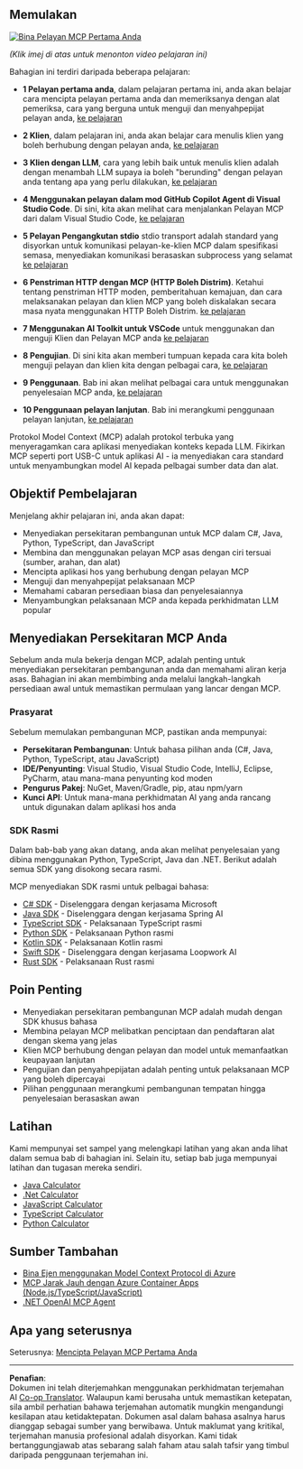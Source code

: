 <!--
CO_OP_TRANSLATOR_METADATA:
{
  "original_hash": "94b861de00829c34912ac36140f6183e",
  "translation_date": "2025-10-06T14:52:56+00:00",
  "source_file": "03-GettingStarted/README.md",
  "language_code": "ms"
}
-->
## Memulakan  

[![Bina Pelayan MCP Pertama Anda](../../../translated_images/04.0ea920069efd979a0b2dad51e72c1df7ead9c57b3305796068a6cee1f0dd6674.ms.png)](https://youtu.be/sNDZO9N4m9Y)

_(Klik imej di atas untuk menonton video pelajaran ini)_

Bahagian ini terdiri daripada beberapa pelajaran:

- **1 Pelayan pertama anda**, dalam pelajaran pertama ini, anda akan belajar cara mencipta pelayan pertama anda dan memeriksanya dengan alat pemeriksa, cara yang berguna untuk menguji dan menyahpepijat pelayan anda, [ke pelajaran](01-first-server/README.md)

- **2 Klien**, dalam pelajaran ini, anda akan belajar cara menulis klien yang boleh berhubung dengan pelayan anda, [ke pelajaran](02-client/README.md)

- **3 Klien dengan LLM**, cara yang lebih baik untuk menulis klien adalah dengan menambah LLM supaya ia boleh "berunding" dengan pelayan anda tentang apa yang perlu dilakukan, [ke pelajaran](03-llm-client/README.md)

- **4 Menggunakan pelayan dalam mod GitHub Copilot Agent di Visual Studio Code**. Di sini, kita akan melihat cara menjalankan Pelayan MCP dari dalam Visual Studio Code, [ke pelajaran](04-vscode/README.md)

- **5 Pelayan Pengangkutan stdio** stdio transport adalah standard yang disyorkan untuk komunikasi pelayan-ke-klien MCP dalam spesifikasi semasa, menyediakan komunikasi berasaskan subprocess yang selamat [ke pelajaran](05-stdio-server/README.md)

- **6 Penstriman HTTP dengan MCP (HTTP Boleh Distrim)**. Ketahui tentang penstriman HTTP moden, pemberitahuan kemajuan, dan cara melaksanakan pelayan dan klien MCP yang boleh diskalakan secara masa nyata menggunakan HTTP Boleh Distrim. [ke pelajaran](06-http-streaming/README.md)

- **7 Menggunakan AI Toolkit untuk VSCode** untuk menggunakan dan menguji Klien dan Pelayan MCP anda [ke pelajaran](07-aitk/README.md)

- **8 Pengujian**. Di sini kita akan memberi tumpuan kepada cara kita boleh menguji pelayan dan klien kita dengan pelbagai cara, [ke pelajaran](08-testing/README.md)

- **9 Penggunaan**. Bab ini akan melihat pelbagai cara untuk menggunakan penyelesaian MCP anda, [ke pelajaran](09-deployment/README.md)

- **10 Penggunaan pelayan lanjutan**. Bab ini merangkumi penggunaan pelayan lanjutan, [ke pelajaran](./10-advanced/README.md)

Protokol Model Context (MCP) adalah protokol terbuka yang menyeragamkan cara aplikasi menyediakan konteks kepada LLM. Fikirkan MCP seperti port USB-C untuk aplikasi AI - ia menyediakan cara standard untuk menyambungkan model AI kepada pelbagai sumber data dan alat.

## Objektif Pembelajaran

Menjelang akhir pelajaran ini, anda akan dapat:

- Menyediakan persekitaran pembangunan untuk MCP dalam C#, Java, Python, TypeScript, dan JavaScript
- Membina dan menggunakan pelayan MCP asas dengan ciri tersuai (sumber, arahan, dan alat)
- Mencipta aplikasi hos yang berhubung dengan pelayan MCP
- Menguji dan menyahpepijat pelaksanaan MCP
- Memahami cabaran persediaan biasa dan penyelesaiannya
- Menyambungkan pelaksanaan MCP anda kepada perkhidmatan LLM popular

## Menyediakan Persekitaran MCP Anda

Sebelum anda mula bekerja dengan MCP, adalah penting untuk menyediakan persekitaran pembangunan anda dan memahami aliran kerja asas. Bahagian ini akan membimbing anda melalui langkah-langkah persediaan awal untuk memastikan permulaan yang lancar dengan MCP.

### Prasyarat

Sebelum memulakan pembangunan MCP, pastikan anda mempunyai:

- **Persekitaran Pembangunan**: Untuk bahasa pilihan anda (C#, Java, Python, TypeScript, atau JavaScript)
- **IDE/Penyunting**: Visual Studio, Visual Studio Code, IntelliJ, Eclipse, PyCharm, atau mana-mana penyunting kod moden
- **Pengurus Pakej**: NuGet, Maven/Gradle, pip, atau npm/yarn
- **Kunci API**: Untuk mana-mana perkhidmatan AI yang anda rancang untuk digunakan dalam aplikasi hos anda

### SDK Rasmi

Dalam bab-bab yang akan datang, anda akan melihat penyelesaian yang dibina menggunakan Python, TypeScript, Java dan .NET. Berikut adalah semua SDK yang disokong secara rasmi.

MCP menyediakan SDK rasmi untuk pelbagai bahasa:
- [C# SDK](https://github.com/modelcontextprotocol/csharp-sdk) - Diselenggara dengan kerjasama Microsoft
- [Java SDK](https://github.com/modelcontextprotocol/java-sdk) - Diselenggara dengan kerjasama Spring AI
- [TypeScript SDK](https://github.com/modelcontextprotocol/typescript-sdk) - Pelaksanaan TypeScript rasmi
- [Python SDK](https://github.com/modelcontextprotocol/python-sdk) - Pelaksanaan Python rasmi
- [Kotlin SDK](https://github.com/modelcontextprotocol/kotlin-sdk) - Pelaksanaan Kotlin rasmi
- [Swift SDK](https://github.com/modelcontextprotocol/swift-sdk) - Diselenggara dengan kerjasama Loopwork AI
- [Rust SDK](https://github.com/modelcontextprotocol/rust-sdk) - Pelaksanaan Rust rasmi

## Poin Penting

- Menyediakan persekitaran pembangunan MCP adalah mudah dengan SDK khusus bahasa
- Membina pelayan MCP melibatkan penciptaan dan pendaftaran alat dengan skema yang jelas
- Klien MCP berhubung dengan pelayan dan model untuk memanfaatkan keupayaan lanjutan
- Pengujian dan penyahpepijatan adalah penting untuk pelaksanaan MCP yang boleh dipercayai
- Pilihan penggunaan merangkumi pembangunan tempatan hingga penyelesaian berasaskan awan

## Latihan

Kami mempunyai set sampel yang melengkapi latihan yang akan anda lihat dalam semua bab di bahagian ini. Selain itu, setiap bab juga mempunyai latihan dan tugasan mereka sendiri.

- [Java Calculator](./samples/java/calculator/README.md)
- [.Net Calculator](../../../03-GettingStarted/samples/csharp)
- [JavaScript Calculator](./samples/javascript/README.md)
- [TypeScript Calculator](./samples/typescript/README.md)
- [Python Calculator](../../../03-GettingStarted/samples/python)

## Sumber Tambahan

- [Bina Ejen menggunakan Model Context Protocol di Azure](https://learn.microsoft.com/azure/developer/ai/intro-agents-mcp)
- [MCP Jarak Jauh dengan Azure Container Apps (Node.js/TypeScript/JavaScript)](https://learn.microsoft.com/samples/azure-samples/mcp-container-ts/mcp-container-ts/)
- [.NET OpenAI MCP Agent](https://learn.microsoft.com/samples/azure-samples/openai-mcp-agent-dotnet/openai-mcp-agent-dotnet/)

## Apa yang seterusnya

Seterusnya: [Mencipta Pelayan MCP Pertama Anda](01-first-server/README.md)

---

**Penafian**:  
Dokumen ini telah diterjemahkan menggunakan perkhidmatan terjemahan AI [Co-op Translator](https://github.com/Azure/co-op-translator). Walaupun kami berusaha untuk memastikan ketepatan, sila ambil perhatian bahawa terjemahan automatik mungkin mengandungi kesilapan atau ketidaktepatan. Dokumen asal dalam bahasa asalnya harus dianggap sebagai sumber yang berwibawa. Untuk maklumat yang kritikal, terjemahan manusia profesional adalah disyorkan. Kami tidak bertanggungjawab atas sebarang salah faham atau salah tafsir yang timbul daripada penggunaan terjemahan ini.
